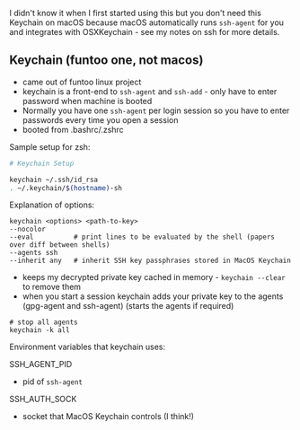 I didn't know it when I first started using this but you don't need this
Keychain on macOS because macOS automatically runs `ssh-agent` for you and
integrates with OSXKeychain - see my notes on ssh for more details.

## Keychain (funtoo one, not macos)

* came out of funtoo linux project
* keychain is a front-end to `ssh-agent` and `ssh-add` - only have to enter
  password when machine is booted
* Normally you have one `ssh-agent` per login session so you have to enter
  passwords every time you open a session
* booted from .bashrc/.zshrc

Sample setup for zsh:

```zsh
# Keychain Setup

keychain ~/.ssh/id_rsa
. ~/.keychain/$(hostname)-sh
```

Explanation of options:

```
keychain <options> <path-to-key>
--nocolor
--eval          # print lines to be evaluated by the shell (papers over diff between shells)
--agents ssh
--inherit any   # inherit SSH key passphrases stored in MacOS Keychain
```

* keeps my decrypted private key cached in memory - `keychain --clear` to remove them
* when you start a session keychain adds your private key to the agents (gpg-agent and ssh-agent) (starts the agents if required)

```
# stop all agents
keychain -k all
```

Environment variables that keychain uses:

SSH_AGENT_PID
* pid of `ssh-agent`

SSH_AUTH_SOCK
* socket that MacOS Keychain controls (I think!)

